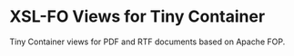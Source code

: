 # XSL-FO Views for Tiny Container

Tiny Container views for PDF and RTF documents based on Apache FOP.